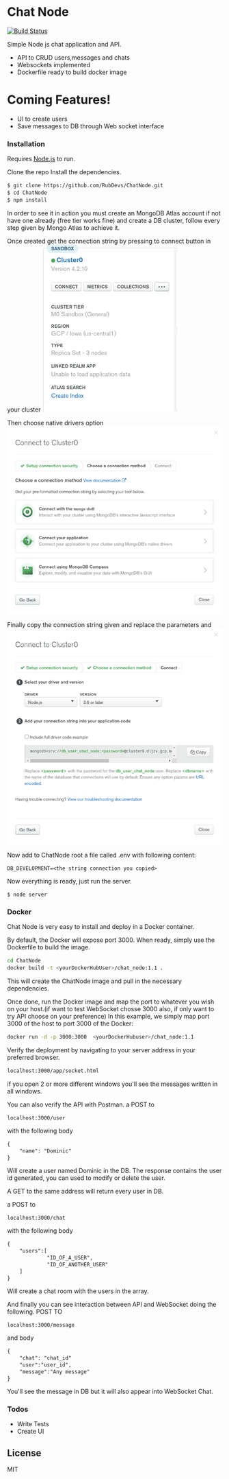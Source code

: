 # Chat Node

[![Build Status](https://travis-ci.org/joemccann/dillinger.svg?branch=master)](https://travis-ci.org/joemccann/dillinger)

Simple Node js chat application and API.

  - API to CRUD users,messages and chats
  - Websockets implemented
  - Dockerfile ready to build docker image

# Coming Features!

  - UI to create users
  - Save messages to DB through Web socket interface




### Installation

Requires [Node.js](https://nodejs.org/) to run.

Clone the repo 
Install the dependencies.

```sh
$ git clone https://github.com/RubDevs/ChatNode.git
$ cd ChatNode
$ npm install 
```
In order to see it in action you must create an MongoDB Atlas account if not have one already (free tier works fine) and create a DB cluster, follow every step given by Mongo Atlas to achieve it.

Once created get the connection string by pressing to connect button in your cluster  ![connect](/assets/mongoatlas.png)  

Then choose native drivers option  ![drivers](/assets/mongoatlas0.png)  

Finally copy the connection string given and replace the parameters <password> and <DBname>  ![string](/assets/mongoatlas1.png)  

Now add to ChatNode root a file called .env with following content:
```
DB_DEVELOPMENT=<the string connection you copied>
```
Now everything is ready, just run the server.
```
$ node server
```

### Docker
Chat Node is very easy to install and deploy in a Docker container.

By default, the Docker will expose port 3000. When ready, simply use the Dockerfile to build the image.

```sh
cd ChatNode
docker build -t <yourDockerHubUser>/chat_node:1.1 .
```
This will create the ChatNode image and pull in the necessary dependencies.

Once done, run the Docker image and map the port to whatever you wish on your host.(if want to test WebSocket chosse 3000 also, if only want to try API choose on your preference) In this example, we simply map port 3000 of the host to port 3000 of the Docker:

```sh
docker run -d -p 3000:3000  <yourDockerHubuser>/chat_node:1.1
```

Verify the deployment by navigating to your server address in your preferred browser.

```sh
localhost:3000/app/socket.html
```
if you open 2 or more different windows you'll see the messages written in all windows.

You can also verify the API with Postman.
a POST to
```
localhost:3000/user
```
with the following body
```
{
    "name": "Dominic"
}
```
Will create a user named Dominic in the DB. The response contains the user id generated, you can used to modify or delete the user.

A GET to the same address will return every user in DB.

a POST to 
```
localhost:3000/chat
```
with the following body
```
{
    "users":[
             "ID_OF_A_USER",
             "ID_OF_ANOTHER_USER"
    ]
}
```
Will create a chat room with the users in the array.

And finally you can see interaction between API and WebSocket doing the following.
POST TO 
```
localhost:3000/message
```
and body
```
{
    "chat": "chat_id"
    "user":"user_id",
    "message":"Any message"
}
```
You'll see the message in DB but it will also appear into WebSocket Chat. 
### Todos

 - Write Tests
 - Create UI 

License
----

MIT
